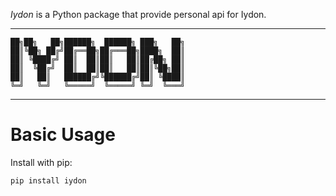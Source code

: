 *Iydon* is a Python package that provide personal api for Iydon.

* * *
```
██╗██╗   ██╗██████╗  ██████╗ ███╗   ██╗
██║╚██╗ ██╔╝██╔══██╗██╔═══██╗████╗  ██║
██║ ╚████╔╝ ██║  ██║██║   ██║██╔██╗ ██║
██║  ╚██╔╝  ██║  ██║██║   ██║██║╚██╗██║
██║   ██║   ██████╔╝╚██████╔╝██║ ╚████║
╚═╝   ╚═╝   ╚═════╝  ╚═════╝ ╚═╝  ╚═══╝
```
* * *

# Basic Usage
Install with pip:
```shell
pip install iydon
```
